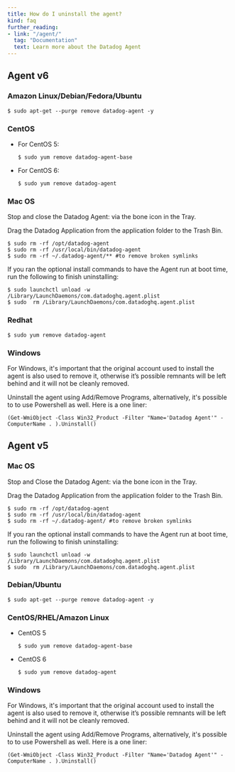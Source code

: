 ```yaml
---
title: How do I uninstall the agent?
kind: faq
further_reading:
- link: "/agent/"
  tag: "Documentation"
  text: Learn more about the Datadog Agent
---
```


## Agent v6
### Amazon Linux/Debian/Fedora/Ubuntu
```
$ sudo apt-get --purge remove datadog-agent -y
```

### CentOS

* For CentOS 5:

    ```
    $ sudo yum remove datadog-agent-base
    ```

* For CentOS 6:

    ```
    $ sudo yum remove datadog-agent
    ```

### Mac OS

Stop and close the Datadog Agent: via the bone icon in the Tray.

Drag the Datadog Application from the application folder to the Trash Bin.

```
$ sudo rm -rf /opt/datadog-agent
$ sudo rm -rf /usr/local/bin/datadog-agent
$ sudo rm -rf ~/.datadog-agent/**​ #to remove broken symlinks
```
If you ran the optional install commands to have the Agent run at boot time, run the following to finish uninstalling:

```
$ sudo launchctl unload -w /Library/LaunchDaemons/com.datadoghq.agent.plist
$ sudo  rm /Library/LaunchDaemons/com.datadoghq.agent.plist
```

### Redhat

```
$ sudo yum remove datadog-agent
```

### Windows

For Windows, it's important that the original account used to install the agent is also used to remove it, otherwise it’s possible remnants will be left behind and it will not be cleanly removed.

Uninstall the agent using Add/Remove Programs, alternatively, it's possible to to use Powershell as well. Here is a one liner:

```
(Get-WmiObject -Class Win32_Product -Filter "Name='Datadog Agent'" -ComputerName . ).Uninstall()
```

## Agent v5
### Mac OS

Stop and Close the Datadog Agent: via the bone icon in the Tray. 

Drag the Datadog Application from the application folder to the Trash Bin. 

```
$ sudo rm -rf /opt/datadog-agent
$ sudo rm -rf /usr/local/bin/datadog-agent
$ sudo rm -rf ~/.datadog-agent/ #to remove broken symlinks
```

If you ran the optional install commands to have the Agent run at boot time, run the following to finish uninstalling:

```
$ sudo launchctl unload -w /Library/LaunchDaemons/com.datadoghq.agent.plist
$ sudo  rm /Library/LaunchDaemons/com.datadoghq.agent.plist
```

### Debian/Ubuntu

```
$ sudo apt-get --purge remove datadog-agent -y
```

### CentOS/RHEL/Amazon Linux

* CentOS 5

    ```
    $ sudo yum remove datadog-agent-base
    ```

* CentOS 6
    
    ```
    $ sudo yum remove datadog-agent
    ```

### Windows

For Windows, it's important that the original account used to install the agent is also used to remove it, otherwise it’s possible remnants will be left behind and it will not be cleanly removed.

Uninstall the agent using Add/Remove Programs, alternatively, it's possible to to use Powershell as well. Here is a one liner:

```
(Get-WmiObject -Class Win32_Product -Filter "Name='Datadog Agent'" -ComputerName . ).Uninstall()
```